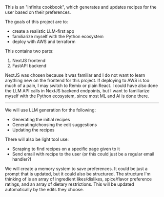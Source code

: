 This is an "infinite cookbook", which generates and updates recipes for the user based on their preferences.

The goals of this project are to:
* create a realistic LLM-first app
* familiarize myself with the Python ecosystem
* deploy with AWS and terraform

This contains two parts:
1. NextJS frontend
2. FastAPI backend

NextJS was chosen because it was familiar and I do not want to learn anything new on the frontend for this project.  If deploying to AWS is too much of a pain, I may switch to Remix or plain React.  I could have also done the LLM API calls in NextJS backend endpoints, but I want to familiarize myself with the Python ecosystem, since most ML and AI is done there.

---

We will use LLM generation for the following:
* Generating the initial recipes
* Generating/choosing the edit suggestions
* Updating the recipes

There will also be light tool use:
* Scraping to find recipes on a specific page given to it
* Send email with recipe to the user (or this could just be a regular email handler?)

We will create a memory system to save preferences.  It could be just a prompt that is updated, but it could also be structured.  The structure I'm thinking of is an array of ingredient likes/dislikes, spice/flavor preference ratings, and an array of dietary restrictions.  This will be updated automatically by the edits they choose.
